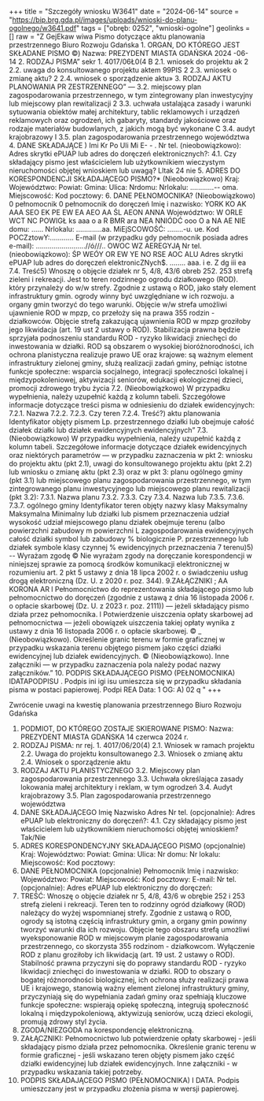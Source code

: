 +++
title = "Szczegóły wniosku W3641"
date = "2024-06-14"
source = "https://bip.brg.gda.pl/images/uploads/wnioski-do-planu-ogolnego/w3641.pdf"
tags = ["obręb: 0252", "wnioski-ogolne"]
geolinks = []
raw = "Z GejEkaw wiwa Pismo dotyczące aktu planowania przestrzennego Biuro Rozwoju Gdańska 1. ORGAN, DO KTÓREGO JEST SKŁADANE PISMO ©) Nazwa: PREZYDENT MIASTA GDAŃSKA 2024 -06- 14 2. RODZAJ PISMA” sekr 1. 4017/06Ł0(4 B 2.1. wniosek do projektu ak 2 2.2. uwaga do konsultowanego projektu aktem 99PIS 2 2.3. wniosek o zmianę aktu? 2 2.4. wniosek o sporządzenie aktu» 3. RODZAJ AKTU PLANOWANIA PR ZESTRZENNEGO” — 3.2. miejscowy plan zagospodarowania przestrzennego, w tym zintegrowany plan inwestycyjny lub miejscowy plan rewitalizacji 2 3.3. uchwała ustalająca zasady i warunki sytuowania obiektów małej architektury, tablic reklamowych i urządzeń reklamowych oraz ogrodzeń, ich gabaryty, standardy jakościowe oraz rodzaje materiałów budowlanych, z jakich mogą być wykonane C 3.4. audyt krajobrazowy I 3.5. plan zagospodarowania przestrzennego województwa 4. DANE SKŁADAJĄCE ) Imi Kr Po Uli Mi E- - . Nr tel. (nieobowiązkowo): Adres skrytki ePUAP lub adres do doręczeń elektronicznych?: 4.1. Czy składający pismo jest właścicielem lub użytkownikiem wieczystym nieruchomości objętej wnioskiem lub uwagą? Lltak 24 nie 5. ADRES DO KORESPONDENCJI SKŁADAJĄCEGO PISMO?* (Nieobowiązkowo) Kraj: Województwo: Powiat: Gmina: Ulica: Nrdomu: Nrlokalu: ............-- oma. Miejscowość: Kod pocztowy: 6. DANE PEŁNOMOCNIKA? (Nieobowiązkowo) 0 pełnomocnik 0 pełnomocnik do doręczeń Imię i nazwisko: YORK KO AK AAA SEO EK PE EW EA AEO AA ŚL AEON ANNA Województwo: W ORLE WCT NC POWIGŁ ks aaa o a R BMR ara NEA NNIÓDĆ ooo O a NA AE NIE domu: ...... Nrlokalu: .............aa. MiEjSCOWOŚĆ: ........-u. ue. Kod POCZztowY:............ E-mail (w przypadku gdy pełnomocnik posiada adres e-mail): .........................//ó///.. OWOC WZ AEREGYJĄ Nr tel. (nieobowiązkowo): ŚP WEÓY OR EW YE NO RSE AOC ALU Adres skrytki ePUAP lub adres do doręczeń elektronicZNych$. ........ aaa. i e. Z dg iii ea 7.4. Treść5) Wnoszę o objęcie działek nr 5, 4/8, 43/6 obreb 252. 253 strefą zieleni i rekreacji. Jest to teren rodzinnego ogrodu działkowego (ROD). który przynależy do w/w strefy. Zgodnie z ustawą o ROD, jako stały element infrastruktury gmin. ogrody winny być uwzględniane w ich rozwoju. a organy gmin tworzyć do tego warunki. Objęcie w/w strefa umożliwi ujawnienie ROD w mpzp, co przełoży się na prawa 355 rodzin - działkowców. Objęcie strefą zakazującą ujawnienia ROD w mpzp groziłoby jego likwidacja (art. 19 ust 2 ustawy o ROD). Stabilizacja prawna będzie sprzyjała podnoszeniu standardu ROD - ryzyko likwidacji zniechęci do inwestowania w działki. ROD są obszarem o wysokiej bioróżnorodności, ich ochrona planistyczna realizuje prawo UE oraz krajowe: są ważnym element infrastruktury zielonej gminy, służą realizacji zadań gminy, pełniąc istotne funkcje społeczne: wsparcia socjalnego, integracji społeczności lokalnej i międzypokoleniowej, aktywizacji seniorów, edukacji ekologicznej dzieci, promocji zdrowego trybu życia 7.2. (Nieobowiązkowo) W przypadku wypełnienia, należy uzupełnić każdą z kolumn tabeli. Szczegółowe informacje dotyczące treści pisma w odniesieniu do działek ewidencyjnych: 7.2.1. Nazwa 7.2.2. 7.2.3. Czy teren 7.2.4. Treść?) aktu planowania Identyfikator objęty pismem Lp.  przestrzennego działki lub obejmuje całość działek działki lub działek ewidencyjnych ewidencyjnych” 7.3. (Nieobowiązkowo) W przypadku wypełnienia, należy uzupełnić każdą z kolumn tabeli. Szczegółowe informacje dotyczące działek ewidencyjnych oraz niektórych parametrów — w przypadku zaznaczenia w pkt 2: wniosku do projektu aktu (pkt 2.1), uwagi do konsultowanego projektu aktu (pkt 2.2) lub wniosku o zmianę aktu (pkt 2.3) oraz w pkt 3: planu ogólnego gminy (pkt 3.1) lub miejscowego planu zagospodarowania przestrzennego, w tym zintegrowanego planu inwestycyjnego lub miejscowego planu rewitalizacji (pkt 3.2): 7.3.1. Nazwa planu 7.3.2. 7.3.3. Czy 7.3.4. Nazwa lub 7.3.5. 7.3.6. 7.3.7. ogólnego gminy Identyfikator teren objęty nazwy klasy Maksymalny Maksymalna Minimalny lub działki lub pismem przeznaczenia udział wysokość udział miejscowego planu działek obejmuje terenu (albo powierzchni zabudowy m powierzchni L zagospodarowania  ewidencyjnych całość działki symbol lub zabudowy % biologicznie P.  przestrzennego lub działek symbole klasy czynnej % ewidencyjnych przeznaczenia 7 terenu)5) -- Wyrażam zgodę © Nie wyrażam zgody na doręczanie korespondencji w niniejszej sprawie za pomocą środków komunikacji elektronicznej w rozumieniu art. 2 pkt 5 ustawy z dnia 18 lipca 2002 r. o świadczeniu usług drogą elektroniczną (Dz. U. z 2020 r. poz. 344). 9.ZAŁĄCZNIKI ; AA KORONA AR l Pełnomocnictwo do reprezentowania składającego pismo lub pełnomocnictwo do doręczeń (zgodnie z ustawą z dnia 16 listopada 2006 r. o opłacie skarbowej (Dz. U. z 2023 r. poz. 2111)) — jeżeli składający pismo działa przez pełnomocnika. l Potwierdzenie uiszczenia opłaty skarbowej ad pełnomocnictwa — jeżeli obowiązek uiszczenia takiej opłaty wynika z ustawy z dnia 16 listopada 2006 r. o opłacie skarbowej. © _ (Nieobowiązkowo). Określenie granic terenu w formie graficznej w przypadku wskazania terenu objętego pismem jako części działki ewidencyjnej lub działek ewidencyjnych. ©  (Nieobowiązkowo). Inne załączniki — w przypadku zaznaczenia pola należy podać nazwy załączników.” 10. PODPIS SKŁADAJĄCEGO PISMO (PEŁNOMOCNIKA) IDATAPODPISU . Podpis ini igi isu umieszcza się w przypadku składania pisma w postaci papierowej. Podpi REA Data: 1 OG: A) 02 q "
+++

Zwrócenie uwagi na kwestię planowania przestrzennego
Biuro Rozwoju Gdańska
1. PODMIOT, DO KTÓREGO ZOSTAJE SKIEROWANE PISMO:
Nazwa: PREZYDENT MIASTA GDAŃSKA 14 czerwca 2024 r.
2. RODZAJ PISMA: nr rej. 1. 4017/06/20(4)
2.1. Wniosek w ramach projektu
2.2. Uwaga do projektu konsultowanego
2.3. Wniosek o zmianę aktu
2.4. Wniosek o sporządzenie aktu
3. RODZAJ AKTU PLANISTYCZNEGO
3.2. Miejscowy plan zagospodarowania przestrzennego
3.3. Uchwała określająca zasady lokowania małej architektury i reklam, w tym ogrodzeń
3.4. Audyt krajobrazowy
3.5. Plan zagospodarowania przestrzennego województwa
4. DANE SKŁADAJĄCEGO
Imię
Nazwisko
Adres
Nr tel. (opcjonalnie):
Adres ePUAP lub elektroniczny do doręczeń?:
4.1. Czy składający pismo jest właścicielem lub użytkownikiem nieruchomości objętej wnioskiem? Tak/Nie
5. ADRES KORESPONDENCYJNY SKŁADAJĄCEGO PISMO (opcjonalnie)
Kraj:
Województwo:
Powiat:
Gmina:
Ulica:
Nr domu:
Nr lokalu:
Miejscowość:
Kod pocztowy:
6. DANE PEŁNOMOCNIKA (opcjonalnie)
Pełnomocnik
Imię i nazwisko:
Województwo:
Powiat:
Miejscowość:
Kod pocztowy:
E-mail:
Nr tel. (opcjonalnie):
Adres ePUAP lub elektroniczny do doręczeń:
7. TREŚĆ: Wnoszę o objęcie działek nr 5, 4/8, 43/6 w obrębie 252 i 253 strefą zieleni i rekreacji. Teren ten to rodzinny ogród działkowy (ROD) należący do wyżej wspomnianej strefy. Zgodnie z ustawą o ROD, ogrody są istotną częścią infrastruktury gmin, a organy gmin powinny tworzyć warunki dla ich rozwoju. Objęcie tego obszaru strefą umożliwi wyeksponowanie ROD w miejscowym planie zagospodarowania przestrzennego, co skorzysta 355 rodzinom - działkowcom. Wyłączenie ROD z planu groziłoby ich likwidacją (art. 19 ust. 2 ustawy o ROD). Stabilność prawna przyczyni się do poprawy standardu ROD - ryzyko likwidacji zniechęci do inwestowania w działki. ROD to obszary o bogatej różnorodności biologicznej, ich ochrona służy realizacji prawa UE i krajowego, stanowią ważny element zielonej infrastruktury gminy, przyczyniają się do wypełniania zadań gminy oraz spełniają kluczowe funkcje społeczne: wspierają opiekę społeczną, integrują społeczność lokalną i międzypokoleniową, aktywizują seniorów, uczą dzieci ekologii, promują zdrowy styl życia.
8. ZGODA/NIEZGODA na korespondencję elektroniczną.
9. ZAŁĄCZNIKI: 
Pełnomocnictwo lub potwierdzenie opłaty skarbowej - jeśli składający pismo działa przez pełnomocnika.
Określenie granic terenu w formie graficznej - jeśli wskazano teren objęty pismem jako część działki ewidencyjnej lub działek ewidencyjnych.
Inne załączniki - w przypadku wskazania takiej potrzeby.
10. PODPIS SKŁADAJĄCEGO PISMO (PEŁNOMOCNIKA) I DATA. Podpis umieszczany jest w przypadku złożenia pisma w wersji papierowej.


